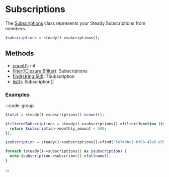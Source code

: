 # Subscriptions

The [Subscriptions](https://github.com/soerenengels/kirby-steady/blob/main/classes/Steady/Subscriptions.php) class represents your Steady Subscriptions from members.

```php
$subscriptions = steady()->subcriptions();
```
  
## Methods

- <a href="https://github.com/soerenengels/kirby-steady/blob/main/classes/Steady/CountTrait.php">count()</a>: int
- <a href="https://github.com/soerenengels/kirby-steady/blob/main/classes/Steady/FilterTrait.php">filter(\Closure $filter)</a>: Subscriptions
- <a href="https://github.com/soerenengels/kirby-steady/blob/main/classes/Steady/FindTrait.php">find(string $id)</a>: ?Subscription
- <a href="https://github.com/soerenengels/kirby-steady/blob/main/classes/Steady/hasItems.php">list()</a>: Subscription[]

### Examples

:::code-group
```php [count()]
$total = steady()->subscriptions()->count();
```

```php [filter()]
$filteredSubscriptions = steady()->subscriptions()->filter(function ($subscription) {
  return $subscription->monthly_amount < 500;
});
```

```php [find()]
$subscription = steady()->subscriptions()->find('5e74bbc1-bf88-47a6-a357-f635dbd3f948');
```

```php [foreach]
foreach (steady()->subscriptions() as $subscription) {
  echo $subscription->subscriber()->fullname();
}
```
:::
